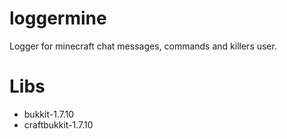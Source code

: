 # loggermine
Logger for minecraft chat messages, commands and killers user.

# Libs 
- bukkit-1.7.10
- craftbukkit-1.7.10